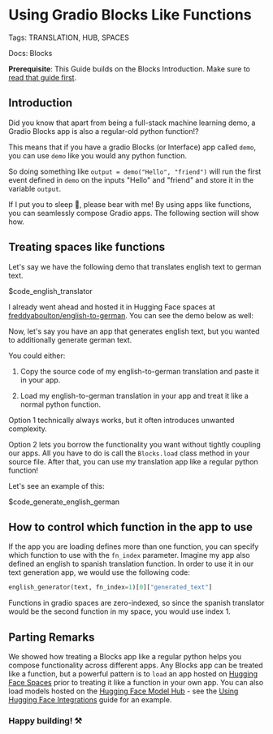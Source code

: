 <script type="module" src="https://gradio.s3-us-west-2.amazonaws.com/3.0.24/gradio.js"></script>

# Using Gradio Blocks Like Functions
Tags: TRANSLATION, HUB, SPACES


Docs: Blocks

**Prerequisite**: This Guide builds on the Blocks Introduction. Make sure to [read that guide first](/introduction_to_blocks).

## Introduction

Did you know that apart from being a full-stack machine learning demo, a Gradio Blocks app is also a regular-old python function!?

This means that if you have a gradio Blocks (or Interface) app called `demo`, you can use `demo` like you would any python function.

So doing something like `output = demo("Hello", "friend")` will run the first event defined in `demo` on the inputs "Hello" and "friend" and store it
in the variable `output`.

If I put you to sleep 🥱, please bear with me! By using apps like functions, you can seamlessly compose Gradio apps.
The following section will show how.

## Treating spaces like functions

Let's say we have the following demo that translates english text to german text. 

$code_english_translator

I already went ahead and hosted it in Hugging Face spaces at [freddyaboulton/english-to-german](https://huggingface.co/spaces/freddyaboulton/english-to-german).
You can see the demo below as well:

<gradio-app space="freddyaboulton/english-to-german"> </gradio-app>

Now, let's say you have an app that generates english text, but you wanted to additionally generate german text.

You could either:

1. Copy the source code of my english-to-german translation and paste it in your app.

2. Load my english-to-german translation in your app and treat it like a normal python function.

Option 1 technically always works, but it often introduces unwanted complexity.

Option 2 lets you borrow the functionality you want without tightly coupling our apps.
All you have to do is call the `Blocks.load` class method in your source file.
After that, you can use my translation app like a regular python function!

Let's see an example of this:

$code_generate_english_german

<gradio-app space="freddyaboulton/generate-english-german"> </gradio-app>

## How to control which function in the app to use

If the app you are loading defines more than one function, you can specify which function to use with the `fn_index` parameter.
Imagine my app also defined an english to spanish translation function. In order to use it in our text generation app,
we would use the following code:

```python
english_generator(text, fn_index=1)[0]["generated_text"]
```

Functions in gradio spaces are zero-indexed, so since the spanish translator would be the second function in my space,
you would use index 1. 

## Parting Remarks

We showed how treating a Blocks app like a regular python helps you compose functionality across different apps.
Any Blocks app can be treated like a function, but a powerful pattern is to `load` an app hosted on 
[Hugging Face Spaces](https://huggingface.co/spaces) prior to treating it like a function in your own app.
You can also load models hosted on the [Hugging Face Model Hub](https://huggingface.co/models) - see the [Using Hugging Face Integrations](/using_hugging_face_integrations) guide for an example.

### Happy building! ⚒️
